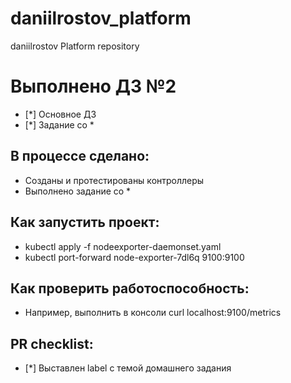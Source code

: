 # daniilrostov_platform
daniilrostov Platform repository

# Выполнено ДЗ №2

 - [*] Основное ДЗ
 - [*] Задание со *

## В процессе сделано:
 - Созданы и протестированы контроллеры
 - Выполнено задание со *

## Как запустить проект:
 - kubectl apply -f nodeexporter-daemonset.yaml
 - kubectl port-forward node-exporter-7dl6q 9100:9100

## Как проверить работоспособность:
 - Например, выполнить в консоли curl localhost:9100/metrics

## PR checklist:
 - [*] Выставлен label с темой домашнего задания